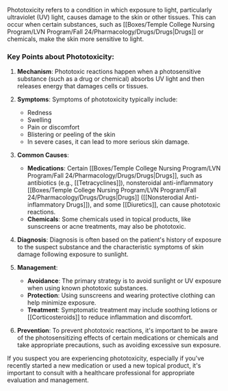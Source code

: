 Phototoxicity refers to a condition in which exposure to light, particularly ultraviolet (UV) light, causes damage to the skin or other tissues. This can occur when certain substances, such as [[Boxes/Temple College Nursing Program/LVN Program/Fall 24/Pharmacology/Drugs/Drugs|Drugs]] or chemicals, make the skin more sensitive to light.

### Key Points about Phototoxicity:

1. **Mechanism**: Phototoxic reactions happen when a photosensitive substance (such as a drug or chemical) absorbs UV light and then releases energy that damages cells or tissues.

2. **Symptoms**: Symptoms of phototoxicity typically include:
   - Redness
   - Swelling
   - Pain or discomfort
   - Blistering or peeling of the skin
   - In severe cases, it can lead to more serious skin damage.

3. **Common Causes**:
   - **Medications**: Certain [[Boxes/Temple College Nursing Program/LVN Program/Fall 24/Pharmacology/Drugs/Drugs|Drugs]], such as antibiotics (e.g., [[Tetracyclines]]), nonsteroidal anti-inflammatory [[Boxes/Temple College Nursing Program/LVN Program/Fall 24/Pharmacology/Drugs/Drugs|Drugs]] ([[Nonsterodial Anti-inflammatory Drugs]]), and some [[Diuretics]], can cause phototoxic reactions.
   - **Chemicals**: Some chemicals used in topical products, like sunscreens or acne treatments, may also be phototoxic.

4. **Diagnosis**: Diagnosis is often based on the patient's history of exposure to the suspect substance and the characteristic symptoms of skin damage following exposure to sunlight.

5. **Management**:
   - **Avoidance**: The primary strategy is to avoid sunlight or UV exposure when using known phototoxic substances.
   - **Protection**: Using sunscreens and wearing protective clothing can help minimize exposure.
   - **Treatment**: Symptomatic treatment may include soothing lotions or [[Corticosteroids]] to reduce inflammation and discomfort.

6. **Prevention**: To prevent phototoxic reactions, it's important to be aware of the photosensitizing effects of certain medications or chemicals and take appropriate precautions, such as avoiding excessive sun exposure.

If you suspect you are experiencing phototoxicity, especially if you've recently started a new medication or used a new topical product, it's important to consult with a healthcare professional for appropriate evaluation and management.